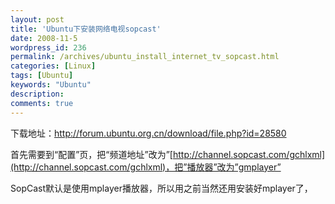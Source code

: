 ```yaml
---
layout: post
title: 'Ubuntu下安装网络电视sopcast'
date: 2008-11-5
wordpress_id: 236
permalink: /archives/ubuntu_install_internet_tv_sopcast.html
categories: [Linux]
tags: [Ubuntu]
keywords: "Ubuntu"
description: 
comments: true
---
```


下载地址：http://forum.ubuntu.org.cn/download/file.php?id=28580

首先需要到“配置”页，把“频道地址”改为”[http://channel.sopcast.com/gchlxml](http://channel.sopcast.com/gchlxml)，把”播放器”改为”gmplayer”

SopCast默认是使用mplayer播放器，所以用之前当然还用安装好mplayer了，